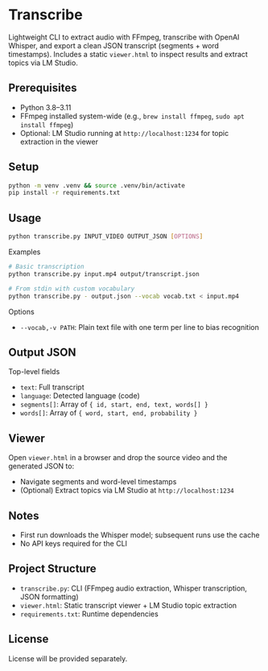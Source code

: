 # Transcribe

Lightweight CLI to extract audio with FFmpeg, transcribe with OpenAI Whisper, and export a clean JSON transcript (segments + word timestamps). Includes a static `viewer.html` to inspect results and extract topics via LM Studio.

## Prerequisites

- Python 3.8–3.11
- FFmpeg installed system-wide (e.g., `brew install ffmpeg`, `sudo apt install ffmpeg`)
- Optional: LM Studio running at `http://localhost:1234` for topic extraction in the viewer

## Setup

```bash
python -m venv .venv && source .venv/bin/activate
pip install -r requirements.txt
```

## Usage

```bash
python transcribe.py INPUT_VIDEO OUTPUT_JSON [OPTIONS]
```

Examples

```bash
# Basic transcription
python transcribe.py input.mp4 output/transcript.json

# From stdin with custom vocabulary
python transcribe.py - output.json --vocab vocab.txt < input.mp4
```

Options

- `--vocab,-v PATH`: Plain text file with one term per line to bias recognition

## Output JSON

Top-level fields

- `text`: Full transcript
- `language`: Detected language (code)
- `segments[]`: Array of `{ id, start, end, text, words[] }`
- `words[]`: Array of `{ word, start, end, probability }`

## Viewer

Open `viewer.html` in a browser and drop the source video and the generated JSON to:
- Navigate segments and word-level timestamps
- (Optional) Extract topics via LM Studio at `http://localhost:1234`

## Notes

- First run downloads the Whisper model; subsequent runs use the cache
- No API keys required for the CLI

## Project Structure

- `transcribe.py`: CLI (FFmpeg audio extraction, Whisper transcription, JSON formatting)
- `viewer.html`: Static transcript viewer + LM Studio topic extraction
- `requirements.txt`: Runtime dependencies

## License

License will be provided separately.
